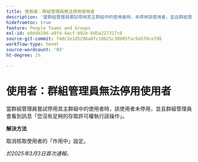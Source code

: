 ```yaml
---
title: 使用者：群組管理員無法停用使用者
description: '當群組管理員嘗試停用其主群組中的使用者時，未停用該使用者，並且群組管理員會看到訊息「您沒有足夠的存取許可權執行該操作。 '
hidefromtoc: true
feature: People Teams and Groups
exl-id: e8ddb19d-a9fd-4acf-b92e-6d5a227317c0
source-git-commit: f4dc1e1d5296a8fc10b25c30985fac9a578ce7d6
workflow-type: tm+mt
source-wordcount: '93'
ht-degree: 1%

---
```


# 使用者：群組管理員無法停用使用者

當群組管理員嘗試停用其主群組中的使用者時，該使用者未停用，並且群組管理員會看到訊息「您沒有足夠的存取許可權執行該操作」。

**解決方法**

取消核取使用者的「作用中」設定。

_於2025年3月3日首次通報。_

